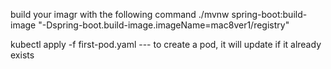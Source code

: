 build your imagr with the following command
./mvnw spring-boot:build-image "-Dspring-boot.build-image.imageName=mac8ver1/registry"

kubectl apply -f first-pod.yaml --- to create a pod, it will update if it already exists